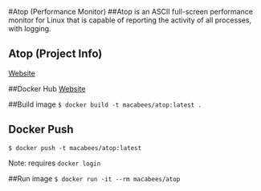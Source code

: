 #Atop (Performance Monitor)
##Atop is an ASCII full-screen performance monitor for Linux that is capable of reporting the activity of all processes, with logging.

## Atop (Project Info)
[Website](https://www.atoptool.nl/)

##Docker Hub
[Website](https://hub.docker.com/r/macabees/atop/)

##Build image
`$ docker build -t macabees/atop:latest .`

## Docker Push
`$ docker push -t macabees/atop:latest`

Note: requires `docker login`

##Run image
`$ docker run -it --rm macabees/atop`

